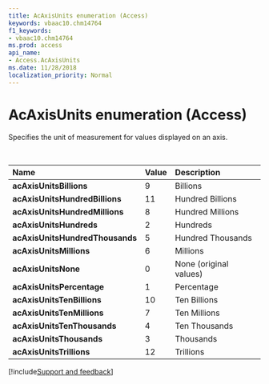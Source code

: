 ```yaml
---
title: AcAxisUnits enumeration (Access)
keywords: vbaac10.chm14764
f1_keywords:
- vbaac10.chm14764
ms.prod: access
api_name:
- Access.AcAxisUnits
ms.date: 11/28/2018
localization_priority: Normal
---
```



# AcAxisUnits enumeration (Access)

Specifies the unit of measurement for values displayed on an axis.

<br/>

|Name|Value|Description|
|:-----|:-----|:-----|
|**acAxisUnitsBillions**|9|Billions|
|**acAxisUnitsHundredBillions**|11|Hundred Billions|
|**acAxisUnitsHundredMillions**|8|Hundred Millions|
|**acAxisUnitsHundreds**|2|Hundreds|
|**acAxisUnitsHundredThousands**|5|Hundred Thousands|
|**acAxisUnitsMillions**|6|Millions|
|**acAxisUnitsNone**|0|None (original values)|
|**acAxisUnitsPercentage**|1|Percentage|
|**acAxisUnitsTenBillions**|10|Ten Billions|
|**acAxisUnitsTenMillions**|7|Ten Millions|
|**acAxisUnitsTenThousands**|4|Ten Thousands|
|**acAxisUnitsThousands**|3|Thousands|
|**acAxisUnitsTrillions**|12|Trillions|

[!include[Support and feedback](~/includes/feedback-boilerplate.md)]